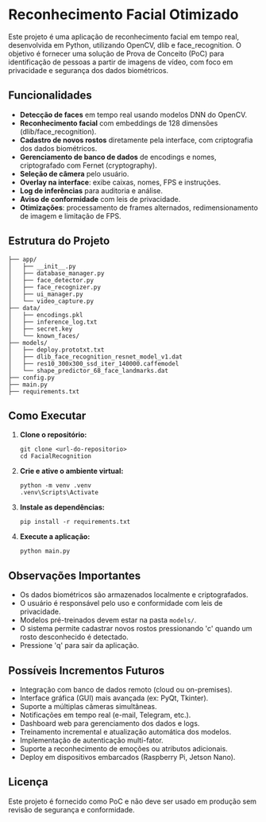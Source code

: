 # Reconhecimento Facial Otimizado

Este projeto é uma aplicação de reconhecimento facial em tempo real, desenvolvida em Python, utilizando OpenCV, dlib e face_recognition. O objetivo é fornecer uma solução de Prova de Conceito (PoC) para identificação de pessoas a partir de imagens de vídeo, com foco em privacidade e segurança dos dados biométricos.

## Funcionalidades

- **Detecção de faces** em tempo real usando modelos DNN do OpenCV.
- **Reconhecimento facial** com embeddings de 128 dimensões (dlib/face_recognition).
- **Cadastro de novos rostos** diretamente pela interface, com criptografia dos dados biométricos.
- **Gerenciamento de banco de dados** de encodings e nomes, criptografado com Fernet (cryptography).
- **Seleção de câmera** pelo usuário.
- **Overlay na interface**: exibe caixas, nomes, FPS e instruções.
- **Log de inferências** para auditoria e análise.
- **Aviso de conformidade** com leis de privacidade.
- **Otimizações**: processamento de frames alternados, redimensionamento de imagem e limitação de FPS.

## Estrutura do Projeto

```
├── app/
│   ├── __init__.py
│   ├── database_manager.py
│   ├── face_detector.py
│   ├── face_recognizer.py
│   ├── ui_manager.py
│   └── video_capture.py
├── data/
│   ├── encodings.pkl
│   ├── inference_log.txt
│   ├── secret.key
│   └── known_faces/
├── models/
│   ├── deploy.prototxt.txt
│   ├── dlib_face_recognition_resnet_model_v1.dat
│   ├── res10_300x300_ssd_iter_140000.caffemodel
│   └── shape_predictor_68_face_landmarks.dat
├── config.py
├── main.py
├── requirements.txt
```

## Como Executar

1. **Clone o repositório:**
   ```
   git clone <url-do-repositorio>
   cd FacialRecognition
   ```
2. **Crie e ative o ambiente virtual:**
   ```
   python -m venv .venv
   .venv\Scripts\Activate
   ```
3. **Instale as dependências:**
   ```
   pip install -r requirements.txt
   ```
4. **Execute a aplicação:**
   ```
   python main.py
   ```

## Observações Importantes
- Os dados biométricos são armazenados localmente e criptografados.
- O usuário é responsável pelo uso e conformidade com leis de privacidade.
- Modelos pré-treinados devem estar na pasta `models/`.
- O sistema permite cadastrar novos rostos pressionando 'c' quando um rosto desconhecido é detectado.
- Pressione 'q' para sair da aplicação.

## Possíveis Incrementos Futuros
- Integração com banco de dados remoto (cloud ou on-premises).
- Interface gráfica (GUI) mais avançada (ex: PyQt, Tkinter).
- Suporte a múltiplas câmeras simultâneas.
- Notificações em tempo real (e-mail, Telegram, etc.).
- Dashboard web para gerenciamento dos dados e logs.
- Treinamento incremental e atualização automática dos modelos.
- Implementação de autenticação multi-fator.
- Suporte a reconhecimento de emoções ou atributos adicionais.
- Deploy em dispositivos embarcados (Raspberry Pi, Jetson Nano).

## Licença
Este projeto é fornecido como PoC e não deve ser usado em produção sem revisão de segurança e conformidade.
